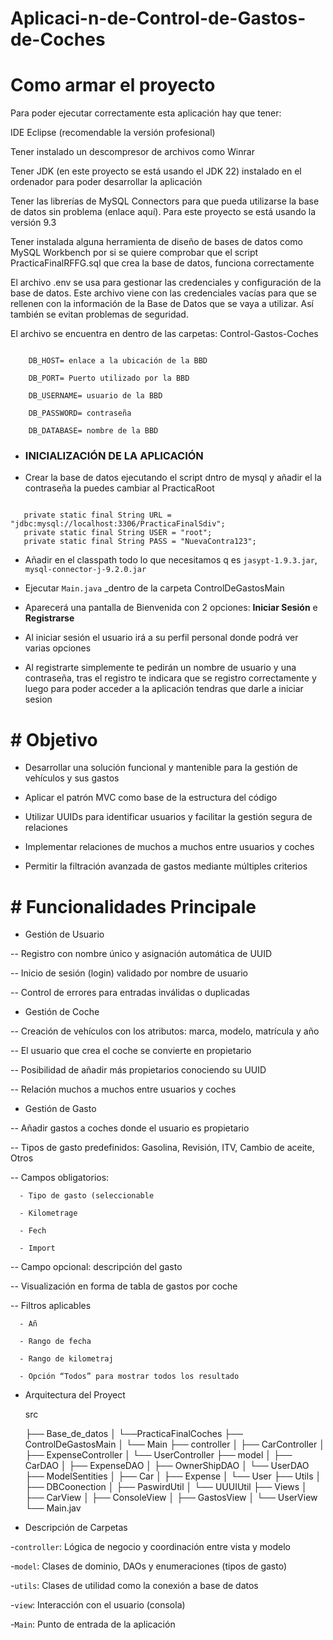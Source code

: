 # Aplicaci-n-de-Control-de-Gastos-de-Coches
# Como armar el proyecto
Para poder ejecutar correctamente esta aplicación hay que tener:

IDE Eclipse (recomendable la versión profesional)

Tener instalado un descompresor de archivos como Winrar

Tener JDK (en este proyecto se está usando el JDK 22) instalado en el ordenador para poder desarrollar la aplicación

Tener las librerías de MySQL Connectors para que pueda utilizarse la base de datos sin problema (enlace aquí). Para este proyecto se está usando la versión 9.3

Tener instalada alguna herramienta de diseño de bases de datos como MySQL Workbench por si se quiere comprobar que el script PracticaFinalRFFG.sql que crea la base de datos, funciona correctamente

El archivo .env se usa para gestionar las credenciales y configuración de la base de datos. Este archivo viene con las credenciales vacías para que se rellenen con la información de la Base de Datos que se vaya a utilizar. Así también se evitan problemas de seguridad.

El archivo se encuentra en dentro de las carpetas: Control-Gastos-Coches

```

    DB_HOST= enlace a la ubicación de la BBD

    DB_PORT= Puerto utilizado por la BBD

    DB_USERNAME= usuario de la BBD

    DB_PASSWORD= contraseña

    DB_DATABASE= nombre de la BBD

```
- ### INICIALIZACIÓN DE LA APLICACIÓN


 - Crear la base de datos ejecutando el script dntro de mysql y añadir el la contraseña la puedes cambiar al PracticaRoot

 ```

    private static final String URL = 	"jdbc:mysql://localhost:3306/PracticaFinalSdiv";
    private static final String USER = "root";
    private static final String PASS = "NuevaContra123";

```


- Añadir en el classpath todo lo que necesitamos q es ``jasypt-1.9.3.jar``, ``mysql-connector-j-9.2.0.jar``

 - Ejecutar ``Main.java`` _dentro de la carpeta ControlDeGastosMain

 - Aparecerá una pantalla de Bienvenida con 2 opciones: **Iniciar Sesión** e **Registrarse**
 - Al iniciar sesión el usuario irá a su perfil personal donde podrá ver varias opciones
 - Al registrarte simplemente te pedirán un nombre de usuario y una contraseña, tras el registro te indicara que se registro correctamente y luego para poder acceder a la aplicación tendras que darle a iniciar sesion
    



  
   


# # Objetivo

- Desarrollar una solución funcional y mantenible para la gestión de vehículos y sus gastos


- Aplicar el patrón MVC como base de la estructura del código


- Utilizar UUIDs para identificar usuarios y facilitar la gestión segura de relaciones


- Implementar relaciones de muchos a muchos entre usuarios y coches


- Permitir la filtración avanzada de gastos mediante múltiples criterios


# # Funcionalidades Principale


   - Gestión de Usuario

    

-- Registro con nombre único y asignación automática de UUID


-- Inicio de sesión (login) validado por nombre de usuario


-- Control de errores para entradas inválidas o duplicadas


   - Gestión de Coche

    

-- Creación de vehículos con los atributos: marca, modelo, matrícula y año


-- El usuario que crea el coche se convierte en propietario


-- Posibilidad de añadir más propietarios conociendo su UUID


-- Relación muchos a muchos entre usuarios y coches


   - Gestión de Gasto

  

-- Añadir gastos a coches donde el usuario es propietario


-- Tipos de gasto predefinidos: Gasolina, Revisión, ITV, Cambio de aceite, Otros


-- Campos obligatorios:

      - Tipo de gasto (seleccionable

      - Kilometrage

      - Fech

      - Import


-- Campo opcional: descripción del gasto


-- Visualización en forma de tabla de gastos por coche


-- Filtros aplicables

      - Añ

      - Rango de fecha

      - Rango de kilometraj

      - Opción “Todos” para mostrar todos los resultado


- Arquitectura del Proyect


	src
	
	├── Base_de_datos
	│   └──PracticaFinalCoches
	├── ControlDeGastosMain
	│   └── Main
	├── controller
	│    ├── CarController
	│    ├── ExpenseController
	│    └── UserController
	├── model
	│   ├── CarDAO
	│   ├── ExpenseDAO
	│   ├── OwnerShipDAO
	│   └── UserDAO
	├── ModelSentities
	│   ├── Car
	│   ├── Expense
	│   └── User
	├── Utils
	│   ├── DBCoonection
	│   ├── PaswirdUtil
	│   └── UUUIUtil
	├── Views
	│   ├── CarView
	│	├── ConsoleView
	│	├── GastosView
	│   └── UserView
	└── Main.jav


- Descripción de Carpetas


-`controller`: Lógica de negocio y coordinación entre vista y modelo

-`model`: Clases de dominio, DAOs y enumeraciones (tipos de gasto)

-`utils`: Clases de utilidad como la conexión a base de datos

-`view`: Interacción con el usuario (consola)

-`Main`: Punto de entrada de la aplicación





